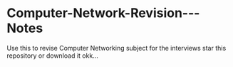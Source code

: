 # Computer-Network-Revision---Notes
 Use this to revise Computer Networking subject for the interviews star this repository or download it okk...
